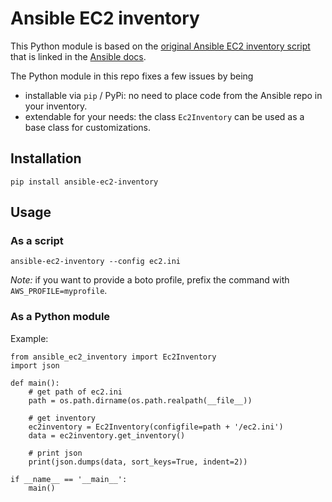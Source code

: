 # Ansible EC2 inventory

This Python module is based on the [original Ansible EC2 inventory script](https://raw.githubusercontent.com/ansible/ansible/devel/contrib/inventory/ec2.py) that is linked in the [Ansible docs](http://docs.ansible.com/ansible/intro_dynamic_inventory.html#example-aws-ec2-external-inventory-script).

The Python module in this repo fixes a few issues by being

 * installable via `pip` / PyPi: no need to place code from the Ansible repo in your inventory.
 * extendable for your needs: the class `Ec2Inventory` can be used as a base class for customizations.

## Installation
```
pip install ansible-ec2-inventory
```
## Usage
### As a script
```
ansible-ec2-inventory --config ec2.ini
```
*Note:* if you want to provide a boto profile, prefix the command with
`AWS_PROFILE=myprofile`.

### As a Python module
Example:
```
from ansible_ec2_inventory import Ec2Inventory
import json

def main():
    # get path of ec2.ini
    path = os.path.dirname(os.path.realpath(__file__))

    # get inventory
    ec2inventory = Ec2Inventory(configfile=path + '/ec2.ini')
    data = ec2inventory.get_inventory()

    # print json
    print(json.dumps(data, sort_keys=True, indent=2))

if __name__ == '__main__':
    main()
```
